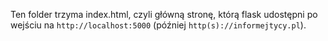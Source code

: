 Ten folder trzyma index.html, czyli główną stronę, którą flask udostępni po wejściu na `http://localhost:5000` (później `http(s)://informejtycy.pl`).
